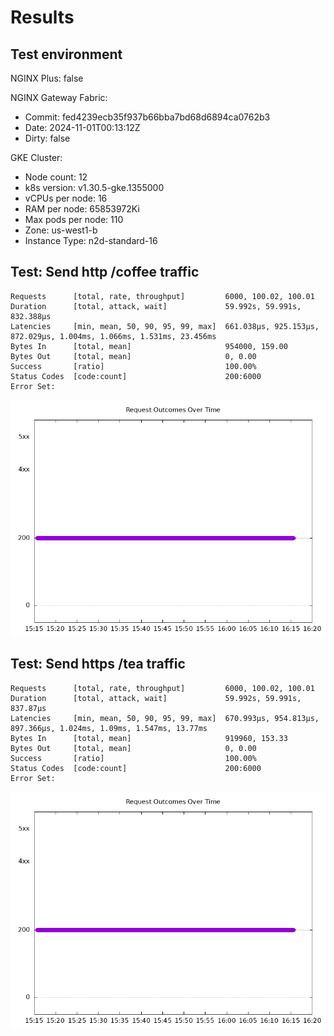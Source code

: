 # Results

## Test environment

NGINX Plus: false

NGINX Gateway Fabric:

- Commit: fed4239ecb35f937b66bba7bd68d6894ca0762b3
- Date: 2024-11-01T00:13:12Z
- Dirty: false

GKE Cluster:

- Node count: 12
- k8s version: v1.30.5-gke.1355000
- vCPUs per node: 16
- RAM per node: 65853972Ki
- Max pods per node: 110
- Zone: us-west1-b
- Instance Type: n2d-standard-16

## Test: Send http /coffee traffic

```text
Requests      [total, rate, throughput]         6000, 100.02, 100.01
Duration      [total, attack, wait]             59.992s, 59.991s, 832.388µs
Latencies     [min, mean, 50, 90, 95, 99, max]  661.038µs, 925.153µs, 872.029µs, 1.004ms, 1.066ms, 1.531ms, 23.456ms
Bytes In      [total, mean]                     954000, 159.00
Bytes Out     [total, mean]                     0, 0.00
Success       [ratio]                           100.00%
Status Codes  [code:count]                      200:6000  
Error Set:
```

![http-oss.png](http-oss.png)

## Test: Send https /tea traffic

```text
Requests      [total, rate, throughput]         6000, 100.02, 100.01
Duration      [total, attack, wait]             59.992s, 59.991s, 837.87µs
Latencies     [min, mean, 50, 90, 95, 99, max]  670.993µs, 954.813µs, 897.366µs, 1.024ms, 1.09ms, 1.547ms, 13.77ms
Bytes In      [total, mean]                     919960, 153.33
Bytes Out     [total, mean]                     0, 0.00
Success       [ratio]                           100.00%
Status Codes  [code:count]                      200:6000  
Error Set:
```

![https-oss.png](https-oss.png)

